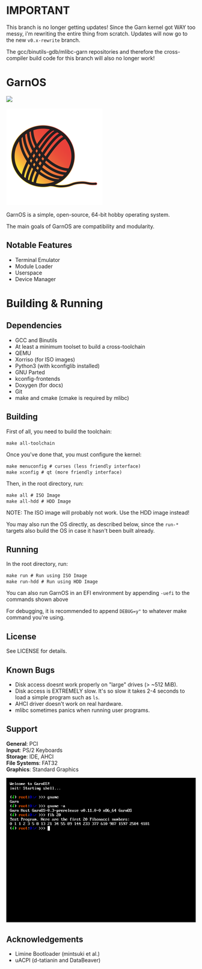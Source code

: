 # IMPORTANT

This branch is no longer getting updates! Since the Garn kernel got WAY too messy, i'm rewriting the entire thing from scratch.
Updates will now go to the new `v0.x-rewrite` branch. 

The gcc/binutils-gdb/mlibc-garn repositories and therefore the cross-compiler build code for this branch will also no longer work! 

# GarnOS

![](https://tokei.rs/b1/github/Garnek0/GarnOS?branch=v0.x&type=C,C++,CHeader,Assembly,AssemblyGAS,Rust)

<img width="256" height="256" src="GarnOS.svg">

GarnOS is a simple, open-source, 64-bit hobby operating system.

The main goals of GarnOS are compatibility and modularity.

## Notable Features

- Terminal Emulator
- Module Loader
- Userspace
- Device Manager

# Building & Running

## Dependencies
- GCC and Binutils
- At least a minimum toolset to build a cross-toolchain
- QEMU
- Xorriso (for ISO images)
- Python3 (with kconfiglib installed)
- GNU Parted
- kconfig-frontends
- Doxygen (for docs)
- Git
- make and cmake (cmake is required by mlibc)

## Building

First of all, you need to build the toolchain:
```
make all-toolchain
``` 

Once you've done that, you must configure the kernel:
```
make menuconfig # curses (less friendly interface)
make xconfig # qt (more friendly interface)
```

Then, in the root directory, run:
```
make all # ISO Image
make all-hdd # HDD Image
```
NOTE: The ISO image will probably not work. Use the HDD image instead!

You may also run the OS directly, as described below, since the `run-*` targets also build the OS in case it hasn't been built already.

## Running
In the root directory, run:
```
make run # Run using ISO Image
make run-hdd # Run using HDD Image
```

You can also run GarnOS in an EFI environment by appending `-uefi` to the commands shown above

For debugging, it is recommended to append `DEBUG=y"` to whatever make command you're using.

## License
See LICENSE for details.

## Known Bugs

- Disk access doesnt work properly on "large" drives (> ~512 MiB).
- Disk access is EXTREMELY slow. It's so slow it takes 2-4 seconds to load a simple program such as `ls`.
- AHCI driver doesn't work on real hardware.
- mlibc sometimes panics when running user programs.

## Support

**General**: PCI \
**Input**: PS/2 Keyboards \
**Storage**: IDE, AHCI \
**File Systems**: FAT32 \
**Graphics**: Standard Graphics

<img src="shell.png">

## Acknowledgements

- Limine Bootloader (mintsuki et al.)
- uACPI (d-tatianin and DataBeaver)
